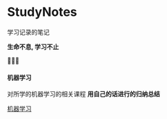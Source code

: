 # StudyNotes
学习记录的笔记

**生命不息, 学习不止**

🏃🏃‍♀️



#### 机器学习

对所学的机器学习的相关课程 **用自己的话进行的归纳总结**

[机器学习](机器学习/README.md)



#### 

